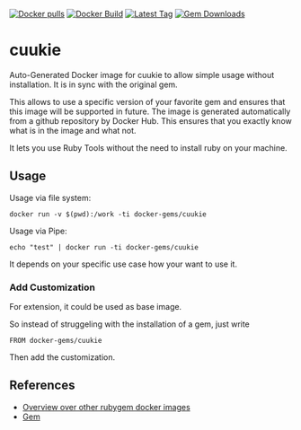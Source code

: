 [![Docker pulls](https://img.shields.io/docker/pulls/rubygem/cuukie.svg)](https://hub.docker.com/r/rubygem/cuukie/)
[![Docker Build](https://img.shields.io/docker/automated/rubygem/cuukie.svg)](https://hub.docker.com/r/rubygem/cuukie/)
[![Latest Tag](https://img.shields.io/github/tag/docker-rubygem/cuukie.svg)](https://hub.docker.com/r/rubygem/cuukie/)
[![Gem Downloads](https://img.shields.io/gem/dt/cuukie.svg)](https://rubygems.org/gems/cuukie/)
# cuukie

Auto-Generated Docker image for cuukie to allow simple usage without installation.
It is in sync with the original gem.

This allows to use a specific version of your favorite gem and ensures that this image will be supported in future.
The image is generated automatically from a github repository by Docker Hub.
This ensures that you exactly know what is in the image and what not.

It lets you use Ruby Tools without the need to install ruby on your machine.

## Usage

Usage via file system:

`docker run -v $(pwd):/work -ti docker-gems/cuukie`

Usage via Pipe:

`echo "test" | docker run -ti docker-gems/cuukie`

It depends on your specific use case how your want to use it.

### Add Customization

For extension, it could be used as base image.

So instead of struggeling with the installation of a gem, just write

`FROM docker-gems/cuukie`

Then add the customization.

## References

 - [Overview over other rubygem docker images](https://github.com/thinkbot/docker-rubygem)
 - [Gem](https://rubygems.org/gems/cuukie/)
